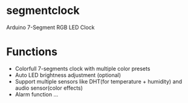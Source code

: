 # segmentclock
Arduino 7-Segment RGB LED Clock 

# Functions
- Colorfull 7-segments clock with multiple color presets</br>
- Auto LED brightness adjustment (optional)</br>
- Support multiple sensors like DHT(for temperature + humidity) and audio sensor(color effects)</br>
- Alarm function
…
